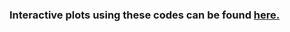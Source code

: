 ### Interactive plots using these codes can be found [here.](https://dataplatform.cloud.ibm.com/analytics/notebooks/v2/6ff83bcb-0b89-424a-a03e-cd00e3e9e922/view?access_token=c11fe2ef4a3fb2b4ccf517be61a5769615413c8fda04a35560105f3691bfc059)

